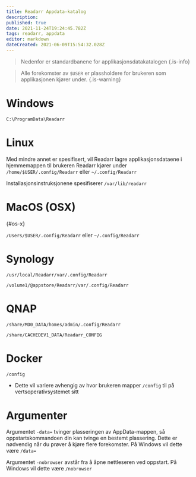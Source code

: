 ```yaml
---
title: Readarr Appdata-katalog
description: 
published: true
date: 2021-11-24T19:24:45.782Z
tags: readarr, appdata
editor: markdown
dateCreated: 2021-06-09T15:54:32.028Z
---
```


> Nedenfor er standardbanene for applikasjonsdatakatalogen {.is-info}

> Alle forekomster av `$USER` er plassholdere for brukeren som applikasjonen kjører under. {.is-warning}

# Windows

`C:\ProgramData\Readarr`

# Linux

Med mindre annet er spesifisert, vil Readarr lagre applikasjonsdataene i hjemmemappen til brukeren Readarr kjører under `/home/$USER/.config/Readarr` eller `~/.config/Readarr`

Installasjonsinstruksjonene spesifiserer `/var/lib/readarr`

# MacOS (OSX)

{#os-x}

`/Users/$USER/.config/Readarr` eller `~/.config/Readarr`

# Synology

`/usr/local/Readarr/var/.config/Readarr`

`/volume1/@appstore/Readarr/var/.config/Readarr`

# QNAP

`/share/MD0_DATA/homes/admin/.config/Readarr`

`/share/CACHEDEV1_DATA/Readarr_CONFIG`

# Docker

`/config`

- Dette vil variere avhengig av hvor brukeren mapper `/config` til på vertsoperativsystemet sitt

# Argumenter

Argumentet `-data=` tvinger plasseringen av AppData-mappen, så oppstartskommandoen din kan tvinge en bestemt plassering. Dette er nødvendig når du prøver å kjøre flere forekomster. På Windows vil dette være `/data=`

Argumentet `-nobrowser` avstår fra å åpne nettleseren ved oppstart. På Windows vil dette være `/nobrowser`